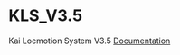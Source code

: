 # KLS_V3.5
 Kai Locmotion System V3.5
[Documentation](https://gist.github.com/TrueKaizoku/29beec57132a5f547ecaf6844297233b) 


